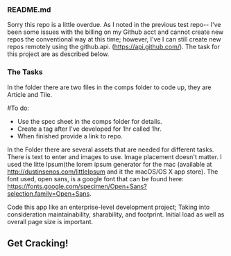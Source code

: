 ### README.md

Sorry this repo is a little overdue. As I noted in the previous test repo--
I've been some issues with the billing on my Github
acct and cannot create new repos the conventional way at this time; however,
I've  I can still create new repos remotely  using the github.api.
(https://api.github.com/). The task for this project are as described below.

### The Tasks
In the folder there are two files in the comps folder to code
up, they are Article and Tile.

#To do:
* Use the spec sheet in the comps folder for details.
* Create a tag after I've developed for 1hr called 1hr.
* When finished provide a link to repo.

In the Folder there are several assets that are needed for different tasks.
There is text to enter and images to use. Image placement doesn't matter.
I used the litte Ipsum(the lorem ipsum generator for the mac (available at
http://dustinsenos.com/littleIpsum and it the macOS/OS X app store).
The font used, open sans, is a google font that can be found here:
 https://fonts.google.com/specimen/Open+Sans?selection.family=Open+Sans.

Code this app like an enterprise-level development project;
Taking into consideration maintainability, sharability, and footprint.
Initial load as well as overall page size is important.

## Get Cracking!
